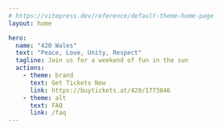 ```yaml
---
# https://vitepress.dev/reference/default-theme-home-page
layout: home

hero:
  name: "420 Wales"
  text: "Peace, Love, Unity, Respect"
  tagline: Join us for a weekend of fun in the sun
  actions:
    - theme: brand
      text: Get Tickets Now
      link: https://buytickets.at/420/1773846
    - theme: alt
      text: FAQ
      link: /faq
---
```

